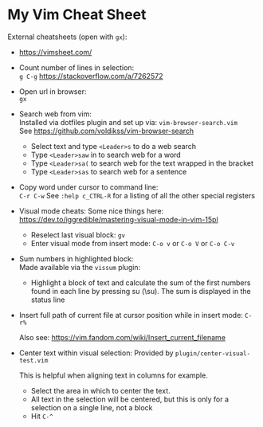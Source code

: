 My Vim Cheat Sheet
==================

External cheatsheets (open with `gx`):
* https://vimsheet.com/

* Count number of lines in selection:  
    `g C-g`
    https://stackoverflow.com/a/7262572

* Open url in browser:  
    `gx`

* Search web from vim:  
    Installed via dotfiles plugin and set up via: `vim-browser-search.vim`  
    See https://github.com/voldikss/vim-browser-search
    * Select text and type `<Leader>s` to do a web search
    * Type `<Leader>saw` in to search web for a word
    * Type `<Leader>sa(` to search web for the text wrapped in the bracket
    * Type `<Leader>sas` to search web for a sentence

* Copy word under cursor to command line:  
    `C-r C-w`
    See `:help c_CTRL-R` for a listing of all the other special registers

* Visual mode cheats:
    Some nice things here: https://dev.to/iggredible/mastering-visual-mode-in-vim-15pl

    * Reselect last visual block: `gv`
    * Enter visual mode from insert mode: `C-o v` or `C-o V` or `C-o C-v`

* Sum numbers in highlighted block:  
    Made available via the `vissum` plugin:
    * Highlight a block of text and calculate the sum of the first numbers
        found in each line by pressing <Leader>su (\su). The sum is displayed
        in the status line

* Insert full path of current file at cursor position while in insert mode:
    `C-r%`

    Also see: https://vim.fandom.com/wiki/Insert_current_filename

* Center text within visual selection:
    Provided by `plugin/center-visual-test.vim`

    This is helpful when aligning text in columns for example.
    * Select the area in which to center the text.
    * All text in the selection will be centered, but this is only for a
        selection on a single line, not a block
    * Hit `C-^`
